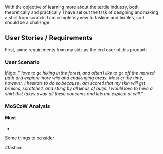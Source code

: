 With the objective of learning more about the textile industry, both theoretically and practically, I have set out the task of designing and making a shirt from scratch. I am completely new to fashion and textiles, so it should be a challenge.


## User Stories / Requirements

First, some requirements from my side as the end user of this product:

### User Scenario

Iñigo: *"I love to go hiking in the forest, and often I like to go off the marked path and explore more wild and challenging areas. Most of the time, however, I hesitate to do so because I am scared that my skin will get bruised, scratched, and stung by all kinds of bugs. I would love to have a shirt that takes away all these concerns and lets me explore at will."*

### MoSCoW Analysis

#### Must
- 


Some things to consider



#fashion